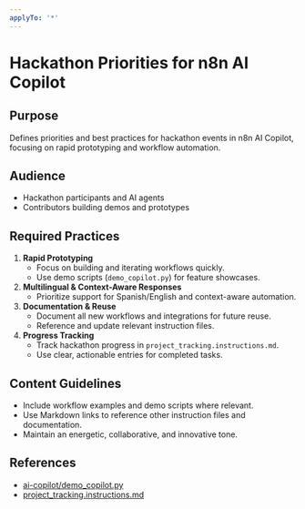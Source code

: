 ```yaml
---
applyTo: '*'
---
```

# Hackathon Priorities for n8n AI Copilot

## Purpose
Defines priorities and best practices for hackathon events in n8n AI Copilot, focusing on rapid prototyping and workflow automation.

## Audience
- Hackathon participants and AI agents
- Contributors building demos and prototypes

## Required Practices
1. **Rapid Prototyping**
   - Focus on building and iterating workflows quickly.
   - Use demo scripts (`demo_copilot.py`) for feature showcases.
2. **Multilingual & Context-Aware Responses**
   - Prioritize support for Spanish/English and context-aware automation.
3. **Documentation & Reuse**
   - Document all new workflows and integrations for future reuse.
   - Reference and update relevant instruction files.
4. **Progress Tracking**
   - Track hackathon progress in `project_tracking.instructions.md`.
   - Use clear, actionable entries for completed tasks.

## Content Guidelines
- Include workflow examples and demo scripts where relevant.
- Use Markdown links to reference other instruction files and documentation.
- Maintain an energetic, collaborative, and innovative tone.

## References
- [ai-copilot/demo_copilot.py](../../n8nation/ai-copilot/demo_copilot.py)
- [project_tracking.instructions.md](./project_tracking.instructions.md)